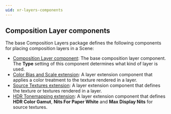 ```yaml
---
uid: xr-layers-components
---
```


## Composition Layer components

The base Composition Layers package defines the following components for placing composition layers in a Scene:

* [Composition Layer component]\: The base composition layer component. The **Type** setting of this component determines what kind of layer is used.
* [Color Bias and Scale extension]\: A layer extension component that applies a color treatment to the texture rendered in a layer.
* [Source Textures extension]\: A layer extension component that defines the texture or textures rendered in a layer.
* [HDR Tonemapping extension]\: A layer extension component that defines **HDR Color Gamut**, **Nits For Paper White** and **Max Display Nits** for source textures.


[Composition Layer component]: xref:xr-layers-base-component
[Color Bias and Scale extension]: xref:xr-layers-color-bias-scale
[Source Textures extension]: xref:xr-layers-source-textures
[HDR Tonemapping extension]: xref:xr-layers-hdr-tonemapping
